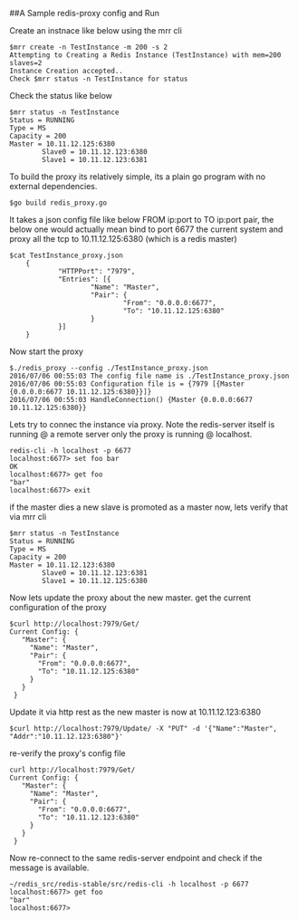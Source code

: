 ##A Sample redis-proxy config and Run

Create an instnace like below using the mrr cli
```
$mrr create -n TestInstance -m 200 -s 2
Attempting to Creating a Redis Instance (TestInstance) with mem=200 slaves=2
Instance Creation accepted..
Check $mrr status -n TestInstance for status
```
Check the status like below
```
$mrr status -n TestInstance
Status = RUNNING
Type = MS
Capacity = 200
Master = 10.11.12.125:6380
        Slave0 = 10.11.12.123:6380
        Slave1 = 10.11.12.123:6381
```

To build the proxy its relatively simple, its a plain go program with no external dependencies.

```
$go build redis_proxy.go
```

It takes a json config file like below FROM ip:port to TO ip:port pair, the below one would actually mean bind to port 6677 the current system and proxy all the tcp to 10.11.12.125:6380 (which is a redis master)

```
$cat TestInstance_proxy.json
	{
			"HTTPPort": "7979",
			"Entries": [{
					"Name": "Master",
					"Pair": {
							"From": "0.0.0.0:6677",
							"To": "10.11.12.125:6380"
					}
			}]
	}

```
Now start the proxy
```
$./redis_proxy --config ./TestInstance_proxy.json
2016/07/06 00:55:03 The config file name is ./TestInstance_proxy.json
2016/07/06 00:55:03 Configuration file is = {7979 [{Master {0.0.0.0:6677 10.11.12.125:6380}}]}
2016/07/06 00:55:03 HandleConnection() {Master {0.0.0.0:6677 10.11.12.125:6380}}
```

Lets try to connec the instance via proxy. Note the redis-server itself is running @ a remote server only the proxy is running @ localhost.
```
redis-cli -h localhost -p 6677
localhost:6677> set foo bar
OK
localhost:6677> get foo
"bar"
localhost:6677> exit
```

if the master dies a new slave is promoted as a master now, lets verify that via mrr cli 

```
$mrr status -n TestInstance
Status = RUNNING
Type = MS
Capacity = 200
Master = 10.11.12.123:6380
        Slave0 = 10.11.12.123:6381
        Slave1 = 10.11.12.125:6380
```

Now lets update the proxy about the new master. get the current configuration of the proxy
```
$curl http://localhost:7979/Get/
Current Config: {
   "Master": {
     "Name": "Master",
     "Pair": {
       "From": "0.0.0.0:6677",
       "To": "10.11.12.125:6380"
     }
   }
 }
```

Update it via http rest as the new master is now at 10.11.12.123:6380

```
$curl http://localhost:7979/Update/ -X "PUT" -d '{"Name":"Master", "Addr":"10.11.12.123:6380"}'
```

re-verify the proxy's config file
```
curl http://localhost:7979/Get/
Current Config: {
   "Master": {
     "Name": "Master",
     "Pair": {
       "From": "0.0.0.0:6677",
       "To": "10.11.12.123:6380"
     }
   }
 }
```

Now re-connect to the same redis-server endpoint and check if the message is available.
```
~/redis_src/redis-stable/src/redis-cli -h localhost -p 6677
localhost:6677> get foo
"bar"
localhost:6677>
```
